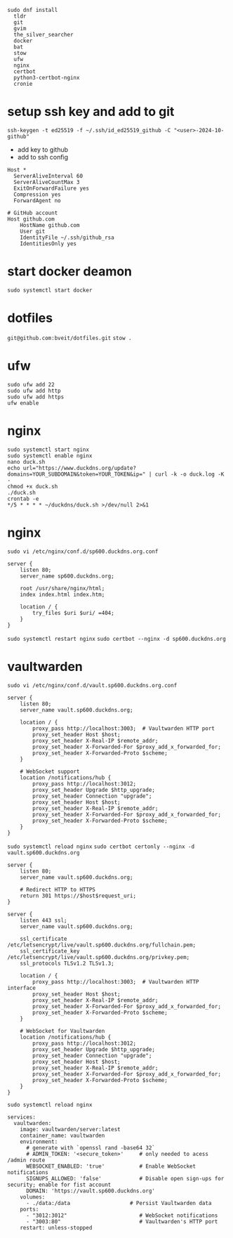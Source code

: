 ```
sudo dnf install
  tldr
  git
  gvim
  the_silver_searcher
  docker
  bat
  stow
  ufw
  nginx
  certbot
  python3-certbot-nginx
  cronie
```

# setup ssh key and add to git
`ssh-keygen -t ed25519 -f ~/.ssh/id_ed25519_github -C "<user>-2024-10-github"`
- add key to github
- add to ssh config
```
Host *
  ServerAliveInterval 60
  ServerAliveCountMax 3
  ExitOnForwardFailure yes
  Compression yes
  ForwardAgent no

# GitHub account
Host github.com
    HostName github.com
    User git
    IdentityFile ~/.ssh/github_rsa
    IdentitiesOnly yes
```

# start docker deamon
`sudo systemctl start docker`

# dotfiles
`git@github.com:bveit/dotfiles.git`
`stow .`

# ufw
```
sudo ufw add 22
sudo ufw add http
sudo ufw add https
ufw enable
```

# nginx
```
sudo systemctl start nginx
sudo systemctl enable nginx
nano duck.sh
echo url="https://www.duckdns.org/update?domains=YOUR_SUBDOMAIN&token=YOUR_TOKEN&ip=" | curl -k -o duck.log -K -
chmod +x duck.sh
./duck.sh
crontab -e
*/5 * * * * ~/duckdns/duck.sh >/dev/null 2>&1
```

# nginx
`sudo vi /etc/nginx/conf.d/sp600.duckdns.org.conf`
```
server {
    listen 80;
    server_name sp600.duckdns.org;

    root /usr/share/nginx/html;
    index index.html index.htm;

    location / {
        try_files $uri $uri/ =404;
    }
}
```
`sudo systemctl restart nginx`
`sudo certbot --nginx -d sp600.duckdns.org`

# vaultwarden
`sudo vi /etc/nginx/conf.d/vault.sp600.duckdns.org.conf`
```
server {
    listen 80;
    server_name vault.sp600.duckdns.org;

    location / {
        proxy_pass http://localhost:3003;  # Vaultwarden HTTP port
        proxy_set_header Host $host;
        proxy_set_header X-Real-IP $remote_addr;
        proxy_set_header X-Forwarded-For $proxy_add_x_forwarded_for;
        proxy_set_header X-Forwarded-Proto $scheme;
    }

    # WebSocket support
    location /notifications/hub {
        proxy_pass http://localhost:3012;
        proxy_set_header Upgrade $http_upgrade;
        proxy_set_header Connection "upgrade";
        proxy_set_header Host $host;
        proxy_set_header X-Real-IP $remote_addr;
        proxy_set_header X-Forwarded-For $proxy_add_x_forwarded_for;
        proxy_set_header X-Forwarded-Proto $scheme;
    }
}
```
`sudo systemctl reload nginx`
`sudo certbot certonly --nginx -d vault.sp600.duckdns.org`
```
server {
    listen 80;
    server_name vault.sp600.duckdns.org;

    # Redirect HTTP to HTTPS
    return 301 https://$host$request_uri;
}

server {
    listen 443 ssl;
    server_name vault.sp600.duckdns.org;

    ssl_certificate /etc/letsencrypt/live/vault.sp600.duckdns.org/fullchain.pem;
    ssl_certificate_key /etc/letsencrypt/live/vault.sp600.duckdns.org/privkey.pem;
    ssl_protocols TLSv1.2 TLSv1.3;

    location / {
        proxy_pass http://localhost:3003;  # Vaultwarden HTTP interface
        proxy_set_header Host $host;
        proxy_set_header X-Real-IP $remote_addr;
        proxy_set_header X-Forwarded-For $proxy_add_x_forwarded_for;
        proxy_set_header X-Forwarded-Proto $scheme;
    }

    # WebSocket for Vaultwarden
    location /notifications/hub {
        proxy_pass http://localhost:3012;
        proxy_set_header Upgrade $http_upgrade;
        proxy_set_header Connection "upgrade";
        proxy_set_header Host $host;
        proxy_set_header X-Real-IP $remote_addr;
        proxy_set_header X-Forwarded-For $proxy_add_x_forwarded_for;
        proxy_set_header X-Forwarded-Proto $scheme;
    }
}
```
`sudo systemctl reload nginx`
```
services:
  vaultwarden:
    image: vaultwarden/server:latest
    container_name: vaultwarden
    environment:
      # generate with `openssl rand -base64 32`
      # ADMIN_TOKEN: '<secure_token>'     # only needed to acess /admin route
      WEBSOCKET_ENABLED: 'true'           # Enable WebSocket notifications
      SIGNUPS_ALLOWED: 'false'            # Disable open sign-ups for security; enable for fist account
      DOMAIN: 'https://vault.sp600.duckdns.org'
    volumes:
      - ./data:/data                   # Persist Vaultwarden data
    ports:
      - "3012:3012"                       # WebSocket notifications
      - "3003:80"                         # Vaultwarden's HTTP port
    restart: unless-stopped
```

